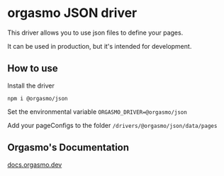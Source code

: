 # orgasmo JSON driver

This driver allows you to use json files to define your pages.

It can be used in production, but it's intended for development.

## How to use

Install the driver

```
npm i @orgasmo/json
```

Set the environmental variable `ORGASMO_DRIVER=@orgasmo/json`

Add your pageConfigs to the folder `/drivers/@orgasmo/json/data/pages`

## Orgasmo's Documentation

[docs.orgasmo.dev](https://docs.orgasmo.dev)
